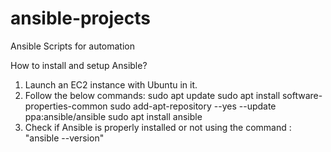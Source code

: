 # ansible-projects
Ansible Scripts for automation

How to install and setup Ansible?
1. Launch an EC2 instance with Ubuntu in it.
2. Follow the below commands:
  sudo apt update
  sudo apt install software-properties-common
  sudo add-apt-repository --yes --update ppa:ansible/ansible
  sudo apt install ansible
3. Check if Ansible is properly installed or not using the command : "ansible --version"
